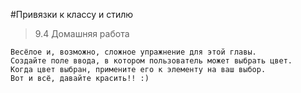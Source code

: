 #Привязки к классу и стилю
> 9.4 Домашняя работа

``` 
Весёлое и, возможно, сложное упражнение для этой главы.
Создайте поле ввода, в котором пользователь может выбрать цвет.
Когда цвет выбран, примените его к элементу на ваш выбор.
Вот и всё, давайте красить!! :)
```
